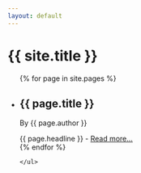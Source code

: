 ```yaml
---
layout: default
---
```


# {{ site.title }}
<ul class="main-list">

{% for page in site.pages %}
    <li>
        <h2>{{ page.title }}</h2>
        <p>By {{ page.author }}</p>
    {{ page.headline }} - <a href="{{ page.permalink }}">Read more...</a>
    </li>
{% endfor %}

    </ul>

